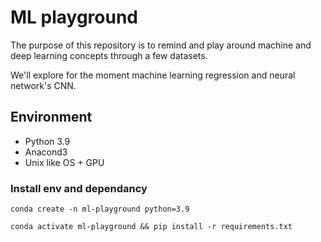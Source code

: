 # ML playground
The purpose of this repository is to remind and play around machine and deep learning concepts through a few datasets. 

We'll explore for the moment machine learning regression and neural network's CNN.


## Environment
- Python 3.9
- Anacond3
- Unix like OS + GPU

### Install env and dependancy

```
conda create -n ml-playground python=3.9

conda activate ml-playground && pip install -r requirements.txt
```
